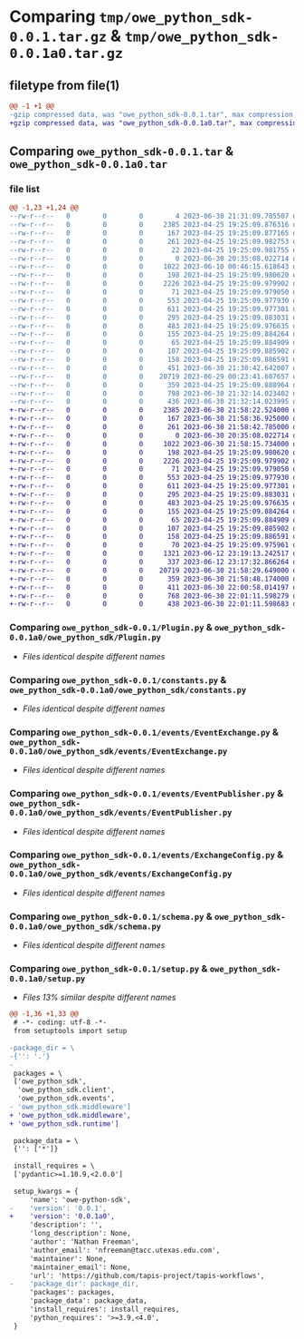 # Comparing `tmp/owe_python_sdk-0.0.1.tar.gz` & `tmp/owe_python_sdk-0.0.1a0.tar.gz`

## filetype from file(1)

```diff
@@ -1 +1 @@
-gzip compressed data, was "owe_python_sdk-0.0.1.tar", max compression
+gzip compressed data, was "owe_python_sdk-0.0.1a0.tar", max compression
```

## Comparing `owe_python_sdk-0.0.1.tar` & `owe_python_sdk-0.0.1a0.tar`

### file list

```diff
@@ -1,23 +1,24 @@
--rw-r--r--   0        0        0        4 2023-06-30 21:31:09.785507 owe_python_sdk-0.0.1/.gitignore
--rw-r--r--   0        0        0     2385 2023-04-25 19:25:09.876316 owe_python_sdk-0.0.1/Plugin.py
--rw-r--r--   0        0        0      167 2023-04-25 19:25:09.877165 owe_python_sdk-0.0.1/SchemaExtension.py
--rw-r--r--   0        0        0      261 2023-04-25 19:25:09.982753 owe_python_sdk-0.0.1/TaskResult.py
--rw-r--r--   0        0        0       22 2023-04-25 19:25:09.981755 owe_python_sdk-0.0.1/__init__.py
--rw-r--r--   0        0        0        0 2023-06-30 20:35:08.022714 owe_python_sdk-0.0.1/client/__init__.py
--rw-r--r--   0        0        0     1022 2023-06-10 00:46:15.618643 owe_python_sdk-0.0.1/constants.py
--rw-r--r--   0        0        0      198 2023-04-25 19:25:09.980620 owe_python_sdk-0.0.1/events/Event.py
--rw-r--r--   0        0        0     2226 2023-04-25 19:25:09.979902 owe_python_sdk-0.0.1/events/EventExchange.py
--rw-r--r--   0        0        0       71 2023-04-25 19:25:09.979050 owe_python_sdk-0.0.1/events/EventHandler.py
--rw-r--r--   0        0        0      553 2023-04-25 19:25:09.977930 owe_python_sdk-0.0.1/events/EventPublisher.py
--rw-r--r--   0        0        0      611 2023-04-25 19:25:09.977301 owe_python_sdk-0.0.1/events/ExchangeConfig.py
--rw-r--r--   0        0        0      295 2023-04-25 19:25:09.883031 owe_python_sdk-0.0.1/events/__init__.py
--rw-r--r--   0        0        0      483 2023-04-25 19:25:09.976635 owe_python_sdk-0.0.1/events/types.py
--rw-r--r--   0        0        0      155 2023-04-25 19:25:09.884264 owe_python_sdk-0.0.1/middleware/EventHandlerMiddleware.py
--rw-r--r--   0        0        0       65 2023-04-25 19:25:09.884909 owe_python_sdk-0.0.1/middleware/Middleware.py
--rw-r--r--   0        0        0      107 2023-04-25 19:25:09.885902 owe_python_sdk-0.0.1/middleware/RequestMiddleware.py
--rw-r--r--   0        0        0      158 2023-04-25 19:25:09.886591 owe_python_sdk-0.0.1/middleware/__init__.py
--rw-r--r--   0        0        0      451 2023-06-30 21:30:42.642007 owe_python_sdk-0.0.1/pyproject.toml
--rw-r--r--   0        0        0    20719 2023-06-29 00:23:41.607657 owe_python_sdk-0.0.1/schema.py
--rw-r--r--   0        0        0      359 2023-04-25 19:25:09.888964 owe_python_sdk-0.0.1/utils.py
--rw-r--r--   0        0        0      798 2023-06-30 21:32:14.023402 owe_python_sdk-0.0.1/setup.py
--rw-r--r--   0        0        0      436 2023-06-30 21:32:14.023995 owe_python_sdk-0.0.1/PKG-INFO
+-rw-r--r--   0        0        0     2385 2023-06-30 21:58:22.524000 owe_python_sdk-0.0.1a0/owe_python_sdk/Plugin.py
+-rw-r--r--   0        0        0      167 2023-06-30 21:58:36.925000 owe_python_sdk-0.0.1a0/owe_python_sdk/SchemaExtension.py
+-rw-r--r--   0        0        0      261 2023-06-30 21:58:42.785000 owe_python_sdk-0.0.1a0/owe_python_sdk/TaskResult.py
+-rw-r--r--   0        0        0        0 2023-06-30 20:35:08.022714 owe_python_sdk-0.0.1a0/owe_python_sdk/client/__init__.py
+-rw-r--r--   0        0        0     1022 2023-06-30 21:58:15.734000 owe_python_sdk-0.0.1a0/owe_python_sdk/constants.py
+-rw-r--r--   0        0        0      198 2023-04-25 19:25:09.980620 owe_python_sdk-0.0.1a0/owe_python_sdk/events/Event.py
+-rw-r--r--   0        0        0     2226 2023-04-25 19:25:09.979902 owe_python_sdk-0.0.1a0/owe_python_sdk/events/EventExchange.py
+-rw-r--r--   0        0        0       71 2023-04-25 19:25:09.979050 owe_python_sdk-0.0.1a0/owe_python_sdk/events/EventHandler.py
+-rw-r--r--   0        0        0      553 2023-04-25 19:25:09.977930 owe_python_sdk-0.0.1a0/owe_python_sdk/events/EventPublisher.py
+-rw-r--r--   0        0        0      611 2023-04-25 19:25:09.977301 owe_python_sdk-0.0.1a0/owe_python_sdk/events/ExchangeConfig.py
+-rw-r--r--   0        0        0      295 2023-04-25 19:25:09.883031 owe_python_sdk-0.0.1a0/owe_python_sdk/events/__init__.py
+-rw-r--r--   0        0        0      483 2023-04-25 19:25:09.976635 owe_python_sdk-0.0.1a0/owe_python_sdk/events/types.py
+-rw-r--r--   0        0        0      155 2023-04-25 19:25:09.884264 owe_python_sdk-0.0.1a0/owe_python_sdk/middleware/EventHandlerMiddleware.py
+-rw-r--r--   0        0        0       65 2023-04-25 19:25:09.884909 owe_python_sdk-0.0.1a0/owe_python_sdk/middleware/Middleware.py
+-rw-r--r--   0        0        0      107 2023-04-25 19:25:09.885902 owe_python_sdk-0.0.1a0/owe_python_sdk/middleware/RequestMiddleware.py
+-rw-r--r--   0        0        0      158 2023-04-25 19:25:09.886591 owe_python_sdk-0.0.1a0/owe_python_sdk/middleware/__init__.py
+-rw-r--r--   0        0        0       70 2023-04-25 19:25:09.975961 owe_python_sdk-0.0.1a0/owe_python_sdk/runtime/__init__.py
+-rw-r--r--   0        0        0     1321 2023-06-12 23:19:13.242517 owe_python_sdk-0.0.1a0/owe_python_sdk/runtime/execution_context.py
+-rw-r--r--   0        0        0      337 2023-06-12 23:17:32.866264 owe_python_sdk-0.0.1a0/owe_python_sdk/runtime/runtime.py
+-rw-r--r--   0        0        0    20719 2023-06-30 21:58:29.649000 owe_python_sdk-0.0.1a0/owe_python_sdk/schema.py
+-rw-r--r--   0        0        0      359 2023-06-30 21:58:48.174000 owe_python_sdk-0.0.1a0/owe_python_sdk/utils.py
+-rw-r--r--   0        0        0      411 2023-06-30 22:00:58.014197 owe_python_sdk-0.0.1a0/pyproject.toml
+-rw-r--r--   0        0        0      768 2023-06-30 22:01:11.598279 owe_python_sdk-0.0.1a0/setup.py
+-rw-r--r--   0        0        0      438 2023-06-30 22:01:11.598683 owe_python_sdk-0.0.1a0/PKG-INFO
```

### Comparing `owe_python_sdk-0.0.1/Plugin.py` & `owe_python_sdk-0.0.1a0/owe_python_sdk/Plugin.py`

 * *Files identical despite different names*

### Comparing `owe_python_sdk-0.0.1/constants.py` & `owe_python_sdk-0.0.1a0/owe_python_sdk/constants.py`

 * *Files identical despite different names*

### Comparing `owe_python_sdk-0.0.1/events/EventExchange.py` & `owe_python_sdk-0.0.1a0/owe_python_sdk/events/EventExchange.py`

 * *Files identical despite different names*

### Comparing `owe_python_sdk-0.0.1/events/EventPublisher.py` & `owe_python_sdk-0.0.1a0/owe_python_sdk/events/EventPublisher.py`

 * *Files identical despite different names*

### Comparing `owe_python_sdk-0.0.1/events/ExchangeConfig.py` & `owe_python_sdk-0.0.1a0/owe_python_sdk/events/ExchangeConfig.py`

 * *Files identical despite different names*

### Comparing `owe_python_sdk-0.0.1/schema.py` & `owe_python_sdk-0.0.1a0/owe_python_sdk/schema.py`

 * *Files identical despite different names*

### Comparing `owe_python_sdk-0.0.1/setup.py` & `owe_python_sdk-0.0.1a0/setup.py`

 * *Files 13% similar despite different names*

```diff
@@ -1,36 +1,33 @@
 # -*- coding: utf-8 -*-
 from setuptools import setup
 
-package_dir = \
-{'': '.'}
-
 packages = \
 ['owe_python_sdk',
  'owe_python_sdk.client',
  'owe_python_sdk.events',
- 'owe_python_sdk.middleware']
+ 'owe_python_sdk.middleware',
+ 'owe_python_sdk.runtime']
 
 package_data = \
 {'': ['*']}
 
 install_requires = \
 ['pydantic>=1.10.9,<2.0.0']
 
 setup_kwargs = {
     'name': 'owe-python-sdk',
-    'version': '0.0.1',
+    'version': '0.0.1a0',
     'description': '',
     'long_description': None,
     'author': 'Nathan Freeman',
     'author_email': 'nfreeman@tacc.utexas.edu.com',
     'maintainer': None,
     'maintainer_email': None,
     'url': 'https://github.com/tapis-project/tapis-workflows',
-    'package_dir': package_dir,
     'packages': packages,
     'package_data': package_data,
     'install_requires': install_requires,
     'python_requires': '>=3.9,<4.0',
 }
```

